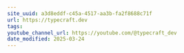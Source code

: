 ```yaml
---
site_uuid: a3d8eddf-c45a-4517-aa3b-fa2f8688c71f
url: https://typecraft.dev
tags: 
youtube_channel_url: https://youtube.com/@typecraft_dev
date_modified: 2025-03-24
---
```



